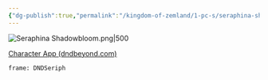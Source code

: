 ```yaml
---
{"dg-publish":true,"permalink":"/kingdom-of-zemland/1-pc-s/seraphina-shadowbloom/"}
---
```




![Seraphina Shadowbloom.png|500](/img/user/Kingdom%20of%20Zemland/z_Attachments/Seraphina%20Shadowbloom.png)

[Character App (dndbeyond.com)](https://www.dndbeyond.com/characters/117566050)

```custom-frames
frame: DNDSeriph
```



